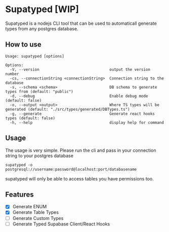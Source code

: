 # Supatyped [WIP]

Supatyped is a nodejs CLI tool that can be used to automaticall generate types from
any postgres database.

## How to use

```
Usage: supatyped [options]

Options:
  -V, --version                               output the version number
  -cs, --connectionString <connectionString>  Connection string to the database
  -s, --schema <schema>                       DB schema to generate types from (default: "public")
  -d, --debug                                 Enable debug mode (default: false)
  -o, --output <output>                       Where TS types will be generated (default: "./src/types/generated/DBTypes.ts")
  -g, --generate                              Generate react hooks types (default: false)
  -h, --help                                  display help for command
```

## Usage

The usage is very simple. Please run the cli and pass in your connection string to your postgres database

`supatyped -o postgresql://username:password@localhost:port/databasename`

supatyped will only be able to access tables you have permissions too.

## Features

- [x] Generate ENUM
- [x] Generate Table Types
- [ ] Generate Custom Types
- [ ] Generate Typed Supabase Client/React Hooks
